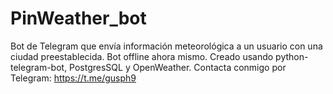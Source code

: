 # PinWeather_bot
Bot de Telegram que envía información meteorológica a un usuario con una ciudad preestablecida.
Bot offline ahora mismo.
Creado usando python-telegram-bot, PostgresSQL y OpenWeather.
Contacta conmigo por Telegram: https://t.me/gusph9
